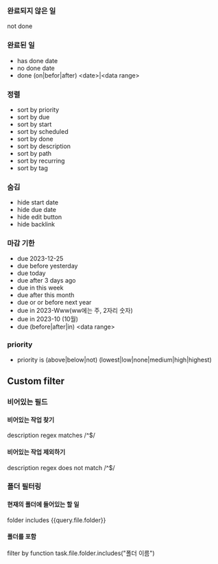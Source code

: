 ### 완료되지 않은 일
not done
### 완료된 일
- has done date
- no done date
- done (on|befor|after) \<date>|\<data range>
### 정렬
- sort by priority
- sort by due
- sort by start
- sort by scheduled
- sort by done
- sort by description
- sort by path
- sort by recurring
- sort by tag
### 숨김
- hide start date
- hide due date
- hide edit button
- hide backlink
### 마감 기한
- due 2023-12-25
- due before yesterday
- due today
- due after 3 days ago
- due in this week
- due after this month
- due or or before next year
- due in 2023-Www(ww에는 주, 2자리 숫자)
- due in 2023-10 (10월)
- due (before|after|in) \<data range>
### priority
- priority is (above|below|not) (lowest|low|none|medium|high|highest)
## Custom filter
### 비어있는 필드
#### 비어있는 작업 찾기
description regex matches /^$/
#### 비어있는 작업 제외하기
description regex does not match /^$/
### 폴더 필터링
#### 현재의 폴더에 들어있는 할 일
folder includes {{query.file.folder}}
#### 폴더를 포함
filter by function task.file.folder.includes("폴더 이름")